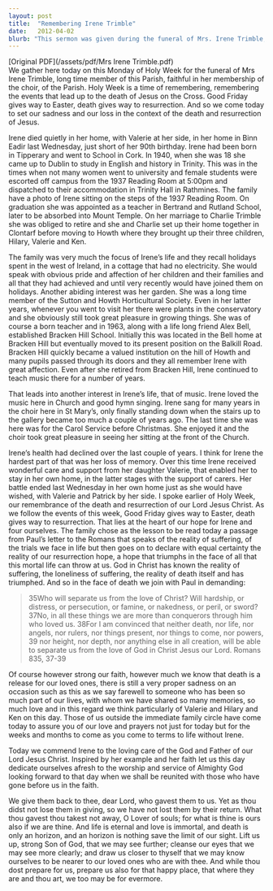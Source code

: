 ```yaml
---
layout: post
title:  "Remembering Irene Trimble"
date:   2012-04-02
blurb: "This sermon was given during the funeral of Mrs. Irene Trimble, a long-time member of the parish and a faithful choir member. The sermon reflects on Irene's life, her dedication to her family, her love for teaching, and her passion for music. It also addresses the hope and faith in the resurrection of Jesus Christ, providing comfort and solace during a time of loss."
---
```

[Original PDF](/assets/pdf/Mrs Irene Trimble.pdf)    
We gather here today on this Monday of Holy Week for the funeral of Mrs Irene Trimble, long time member of this Parish, faithful in her membership of the choir, of the Parish. Holy Week is a time of remembering, remembering the events that lead up to the death of Jesus on the Cross. Good Friday gives way to Easter, death gives way to resurrection. And so we come today to set our sadness and our loss in the context of the death and resurrection of Jesus.

Irene died quietly in her home, with Valerie at her side, in her home in Binn Eadir last Wednesday, just short of her 90th birthday. Irene had been born in Tipperary and went to School in Cork. In 1940, when she was 18 she came up to Dublin to study in English and history in Trinity. This was in the times when not many women went to university and female students were escorted off campus from the 1937 Reading Room at 5:00pm and dispatched to their accommodation in Trinity Hall in Rathmines. The family have a photo of Irene sitting on the steps of the 1937 Reading Room. On graduation she was appointed as a teacher in Bertrand and Rutland School, later to be absorbed into Mount Temple. On her marriage to Charlie Trimble she was obliged to retire and she and Charlie set up their home together in Clontarf before moving to Howth where they brought up their three children, Hilary, Valerie and Ken.

The family was very much the focus of Irene’s life and they recall holidays spent in the west of Ireland, in a cottage that had no electricity. She would speak with obvious pride and affection of her children and their families and all that they had achieved and until very recently would have joined them on holidays. Another abiding interest was her garden. She was a long time member of the Sutton and Howth Horticultural Society. Even in her latter years, whenever you went to visit her there were plants in the conservatory and she obviously still took great pleasure in growing things. She was of course a born teacher and in 1963, along with a life long friend Alex Bell, established Bracken Hill School. Initially this was located in the Bell home at Bracken Hill but eventually moved to its present position on the Balkill Road. Bracken Hill quickly became a valued institution on the hill of Howth and many pupils passed through its doors and they all remember Irene with great affection. Even after she retired from Bracken Hill, Irene continued to teach music there for a number of years.

That leads into another interest in Irene’s life, that of music. Irene loved the music here in Church and good hymn singing. Irene sang for many years in the choir here in St Mary’s, only finally standing down when the stairs up to the gallery became too much a couple of years ago. The last time she was here was for the Carol Service before Christmas. She enjoyed it and the choir took great pleasure in seeing her sitting at the front of the Church.

Irene’s health had declined over the last couple of years. I think for Irene the hardest part of that was her loss of memory. Over this time Irene received wonderful care and support from her daughter Valerie, that enabled her to stay in her own home, in the latter stages with the support of carers. Her battle ended last Wednesday in her own home just as she would have wished, with Valerie and Patrick by her side. I spoke earlier of Holy Week, our remembrance of the death and resurrection of our Lord Jesus Christ. As we follow the events of this week, Good Friday gives way to Easter, death gives way to resurrection. That lies at the heart of our hope for Irene and four ourselves. The family chose as the lesson to be read today a passage from Paul’s letter to the Romans that speaks of the reality of suffering, of the trials we face in life but then goes on to declare with equal certainty the reality of our resurrection hope, a hope that triumphs in the face of all that this mortal life can throw at us. God in Christ has known the reality of suffering, the loneliness of suffering, the reality of death itself and has triumphed. And so in the face of death we join with Paul in demanding:

> 35Who will separate us from the love of Christ? Will hardship, or distress, or persecution, or famine, or nakedness, or peril, or sword?
> 37No, in all these things we are more than conquerors through him who loved us.
> 38For I am convinced that neither death, nor life, nor angels, nor rulers, nor things present, nor things to come, nor powers, 39 nor height, nor depth, nor anything else in all creation, will be able to separate us from the love of God in Christ Jesus our Lord. Romans 835, 37-39

Of course however strong our faith, however much we know that death is a release for our loved ones, there is still a very proper sadness on an occasion such as this as we say farewell to someone who has been so much part of our lives, with whom we have shared so many memories, so much love and in this regard we think particularly of Valerie and Hilary and Ken on this day. Those of us outside the immediate family circle have come today to assure you of our love and prayers not just for today but for the weeks and months to come as you come to terms to life without Irene.

Today we commend Irene to the loving care of the God and Father of our Lord Jesus Christ. Inspired by her example and her faith let us this day dedicate ourselves afresh to the worship and service of Almighty God looking forward to that day when we shall be reunited with those who have gone before us in the faith.

We give them back to thee, dear Lord, who gavest them to us. Yet as thou didst not lose them in giving, so we have not lost them by their return. What thou gavest thou takest not away, O Lover of souls; for what is thine is ours also if we are thine. And life is eternal and love is immortal, and death is only an horizon, and an horizon is nothing save the limit of our sight. Lift us up, strong Son of God, that we may see further; cleanse our eyes that we may see more clearly; and draw us closer to thyself that we may know ourselves to be nearer to our loved ones who are with thee. And while thou dost prepare for us, prepare us also for that happy place, that where they are and thou art, we too may be for evermore.
